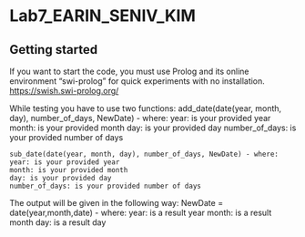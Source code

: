 # Lab7_EARIN_SENIV_KIM



## Getting started
If you want to start the code, you must use Prolog and its online environment “swi-prolog” for quick experiments with no installation.
https://swish.swi-prolog.org/

While testing you have to use two functions:
    add_date(date(year, month, day), number_of_days, NewDate) - where:
    year: is your provided year
    month: is your provided month
    day: is your provided day
    number_of_days: is your provided number of days

    sub_date(date(year, month, day), number_of_days, NewDate) - where:
    year: is your provided year
    month: is your provided month
    day: is your provided day
    number_of_days: is your provided number of days

The output will be given in the following way:
    NewDate = date(year,month,date) - where:
    year: is a result year
    month: is a result month
    day: is a result day
